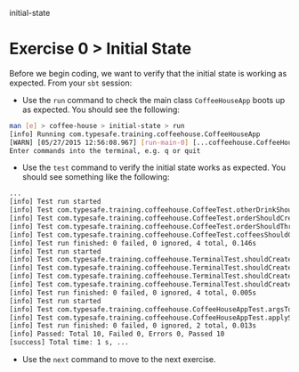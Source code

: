initial-state

# Exercise 0 > Initial State

Before we begin coding, we want to verify that the initial state is working as expected. From your `sbt` session: 

- Use the `run` command to check the main class `CoffeeHouseApp` boots up as expected. You should see the following:

```bash
man [e] > coffee-house > initial-state > run
[info] Running com.typesafe.training.coffeehouse.CoffeeHouseApp
[WARN] [05/27/2015 12:56:08.967] [run-main-0] [...coffeehouse.CoffeeHouseApp(akka://coffee-house-system)] CoffeeHouseApp running
Enter commands into the terminal, e.g. q or quit
```

- Use the `test` command to verify the initial state works as expected. You should see something like the following:

```bash
...
[info] Test run started
[info] Test com.typesafe.training.coffeehouse.CoffeeTest.otherDrinkShouldReturnDrinkDifferentFromGivenCode started
[info] Test com.typesafe.training.coffeehouse.CoffeeTest.orderShouldCreateCorrectBeverageForGivenCode started
[info] Test com.typesafe.training.coffeehouse.CoffeeTest.orderShouldThrowExceptionForWrongBeverageCode started
[info] Test com.typesafe.training.coffeehouse.CoffeeTest.coffeesShouldContains_AkkaccinoCaffeJavaAndMochaPlay started
[info] Test run finished: 0 failed, 0 ignored, 4 total, 0.146s
[info] Test run started
[info] Test com.typesafe.training.coffeehouse.TerminalTest.shouldCreateUnknownFromCommand started
[info] Test com.typesafe.training.coffeehouse.TerminalTest.shouldCreateCorrectGuestFromCommand started
[info] Test com.typesafe.training.coffeehouse.TerminalTest.shouldCreateGetStatusFromCommand started
[info] Test com.typesafe.training.coffeehouse.TerminalTest.shouldCreateQuitFromCommand started
[info] Test run finished: 0 failed, 0 ignored, 4 total, 0.005s
[info] Test run started
[info] Test com.typesafe.training.coffeehouse.CoffeeHouseAppTest.argsToOptsShouldConvertArgsToOpts started
[info] Test com.typesafe.training.coffeehouse.CoffeeHouseAppTest.applySystemPropertiesShouldConvertOptsToSystemProps started
[info] Test run finished: 0 failed, 0 ignored, 2 total, 0.013s
[info] Passed: Total 10, Failed 0, Errors 0, Passed 10
[success] Total time: 1 s, ...
```

- Use the `next` command to move to the next exercise.